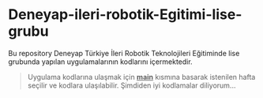 # Deneyap-ileri-robotik-Egitimi-lise-grubu
Bu repository Deneyap Türkiye İleri Robotik Teknolojileri Eğitiminde lise grubunda yapılan uygulamalarının kodlarını içermektedir.


> Uygulama kodlarına ulaşmak için **<u>main</u>** kısmına basarak istenilen hafta seçilir ve kodlara ulaşılabilir. Şimdiden iyi kodlamalar diliyorum...

